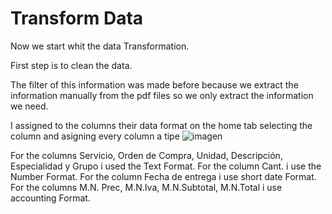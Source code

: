   # Transform Data
  
Now we start whit the data Transformation.

First step is to clean the data.

The filter of this information was made before because we extract the information manually from the pdf files so we only extract the information we need.

I assigned to the columns their data format on the home tab selecting the column and asigning every column a tipe
![imagen](https://github.com/ReneMtz0422/Data-Analysis-Test/assets/158523436/d5ddb20b-1e8a-48ee-8ae9-0fd74cb7ae0e)


For the columns Servicio, Orden de Compra, Unidad, Descripción, Especialidad y Grupo i used the Text Format.
For the column Cant. i use the Number Format.
For the column Fecha de entrega i use short date Format.
For the columns M.N. Prec, M.N.Iva, M.N.Subtotal, M.N.Total i use accounting Format.

